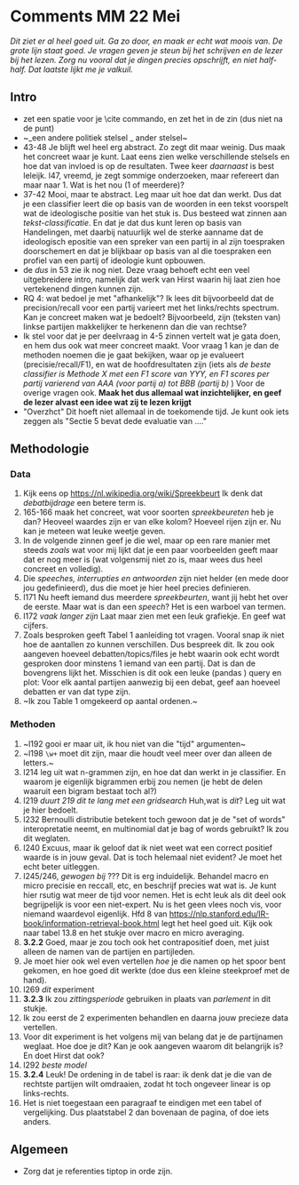 # Comments MM 22 Mei

_Dit ziet er al heel goed uit. Ga zo door, en maak er echt wat moois van. De grote lijn staat goed. Je vragen geven je steun bij het schrijven en de lezer bij het lezen.
Zorg nu vooral dat je dingen precies opschrijft, en niet half-half. Dat laatste lijkt me je valkuil._

 
## Intro
* zet een spatie voor je \cite commando, en zet het in de zin (dus niet na de punt)
* ~_een andere politiek stelsel _ ander stelsel~
* 43-48 Je blijft wel heel erg abstract. Zo zegt dit maar weinig. Dus maak het concreet waar je kunt. Laat eens zien welke  verschillende stelsels en hoe dat van invloed is op de resultaten. Twee keer _daarnaast_ is best leleijk. l47, vreemd, je zegt sommige onderzoeken, maar refereert dan maar naar 1. Wat is het nou (1 of meerdere)?
* 37-42 Mooi, maar te abstract. Leg maar uit hoe dat dan werkt. Dus dat je een classifier leert die op basis van de woorden in een tekst voorspelt wat de ideologische positie van het stuk is.  Dus besteed wat zinnen aan _tekst-classificatie_. En dat je dat dus kunt leren op basis van Handelingen, met daarbij natuurlijk wel de sterke aanname dat de ideologisch epositie van een spreker van een partij in al zijn toespraken doorschemert en dat je blijkbaar op basis van al die toespraken een profiel van een partij of ideologie kunt opbouwen.
* de _dus_ in 53 zie ik nog niet. Deze vraag behoeft echt een veel uitgebreidere intro, namelijk dat werk van Hirst waarin hij laat zien hoe vertekenend dingen kunnen zijn.
* RQ 4: wat bedoel je met "afhankelijk"? Ik lees dit bijvoorbeeld dat de precision/recall voor een partij varieert met het links/rechts spectrum. Kan je concreet maken wat je bedoelt? Bijvoorbeeld, zijn (teksten van) linkse partijen makkelijker te herkenenn dan die van rechtse? 
* Ik stel voor dat je per deelvraag in 4-5 zinnen vertelt wat je gata doen, en hem dus ook wat meer concreet maakt. Voor vraag 1 kan je dan de methoden noemen die je gaat bekijken, waar op je evalueert (precisie/recall/F1), en wat de hoofdresultaten zijn (iets als _de beste classifier is Methode X met een F1 score van YYY, en F1 scores per partij varierend van AAA (voor partij a) tot BBB (partij b)_ ) Voor de overige vragen ook. **Maak het dus allemaal wat inzichtelijker, en geef de lezer alvast een idee wat zij te lezen krijgt**
* "Overzhct" Dit hoeft niet allemaal in de toekomende tijd. Je kunt ook iets zeggen als "Sectie 5 bevat dede evaluatie van ...."


## Methodologie

### Data

1. Kijk eens op <https://nl.wikipedia.org/wiki/Spreekbeurt> Ik denk dat _debatbijdrage_ een betere term is. 
2. 165-166 maak het concreet, wat voor soorten _spreekbeureten_ heb je dan? Heoveel waardes zijn er van elke kolom? Hoeveel rijen zijn er. Nu kan je meteen wat leuke weetje geven. 
3. In de volgende zinnen geef je die wel, maar op een rare manier met steeds _zoals_ wat voor mij lijkt dat je een paar voorbeelden geeft maar dat er nog meer is (wat volgensmij niet zo is, maar wees dus heel concreet en volledig).
4. Die _speeches, interrupties en antwoorden_ zijn niet helder (en mede door jou gedefinieerd), dus die moet je hier heel precies definieren.
5. l171 Nu heeft iemand dus meerdere _spreekbeurten_, want jij hebt het over de eerste. Maar wat is dan een _speech_? Het is een warboel van termen.
6. l172 _vaak langer zijn_ Laat maar zien met een leuk grafiekje. En geef wat cijfers.
7. Zoals besproken geeft Tabel 1 aanleiding tot vragen. Vooral snap ik niet hoe de aantallen zo kunnen verschillen. Dus bespreek dit.  Ik zou ook aangeven hoeveel debatten/topics/files je hebt waarin ook echt wordt gesproken door minstens 1 iemand van een partij. Dat is dan de bovengrens lijkt het.  Misschien is dit ook een leuke (pandas ) query en plot: Voor elk aantal partijen aanwezig bij een debat, geef aan hoeveel debatten er van dat type zijn. 
8. ~Ik zou Table 1 omgekeerd op aantal ordenen.~


### Methoden 

1. ~l192 gooi er maar uit, ik hou niet van die "tijd" argumenten~
2. ~l198 `\w+` moet dit zijn, maar die houdt veel meer over dan alleen de letters.~
3. l214 leg uit wat n-grammen zijn, en hoe dat dan werkt in je classifier. En waarom je eigenlijk bigrammen erbij zou nemen (je hebt de delen waaruit een bigram bestaat toch al?)
4. l219 _duurt 219 dit te lang met een gridsearch_ Huh,wat is _dit_? Leg uit wat je hier bedoelt.
5. l232 Bernoulli distributie betekent toch gewoon dat je de "set of words" interopretatie neemt, en multinomial dat je bag of words gebruikt? Ik zou dit weglaten.
6. l240 Excuus, maar ik geloof dat ik niet weet wat een correct positief waarde is in jouw geval. Dat is toch helemaal niet evident? Je moet het echt beter uitleggen.
7. l245/246, _gewogen bij_ ??? Dit is erg induidelijk. Behandel macro en micro precisie en reccall, etc, en beschrijf precies wat wat is. Je kunt hier rsutig wat meer de tijd voor nemen. Het is echt leuk als dit deel ook begrijpelijk is voor een niet-expert. Nu is het geen vlees noch vis, voor niemand waardevol eigenlijk. Hfd 8 van <https://nlp.stanford.edu/IR-book/information-retrieval-book.html> legt het heel goed uit. Kijk ook naar tabel 13.8 en het stukje over macro en micro averaging. 
8. **3.2.2** Goed, maar je zou toch ook het contrapositief doen, met juist alleen de namen van de partijen en partijleden. 
9. Je moet hier ook wel even vertellen _hoe_ je die namen op het spoor bent gekomen, en hoe goed dit werkte (doe dus een kleine steekproef met de hand).
10. l269 _dit_ experiment
11. **3.2.3** Ik zou _zittingsperiode_ gebruiken in plaats van _parlement_ in dit stukje. 
12. Ik zou eerst de 2 experimenten behandlen en daarna jouw precieze data vertellen.
13. Voor dit experiment is het volgens mij van belang dat je de partijnamen weglaat. Hoe doe je dit? Kan je ook aangeven waarom dit belangrijk is? En doet Hirst dat ook?
14. l292 _beste model_
15. **3.2.4** Leuk! De ordening in de tabel is raar: ik denk dat je die van de rechtste partijen wilt omdraaien, zodat ht toch ongeveer linear is op links-rechts.
16. Het is niet toegestaan een paragraaf te eindigen met een tabel of vergelijking. Dus plaatstabel 2 dan bovenaan de pagina, of doe iets anders.

## Algemeen

* Zorg dat je referenties tiptop in orde zijn.
